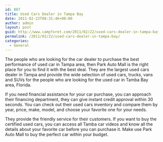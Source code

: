 ```yaml
---
id: 887
title: Used Cars Dealer in Tampa Bay
date: 2011-02-22T08:31:46+00:00
author: admin
layout: post
guid: http://www.campforet.com/2011/02/22/used-cars-dealer-in-tampa-bay/
permalink: /2011/02/22/used-cars-dealer-in-tampa-bay/
categories:
  - General
---
```

The people who are looking for the car dealer to purchase the best performance of used car in Tampa area, then Park Auto Mall is the right place for you to find it with the best deal. They are the largest used cars dealer in Tampa and provide the wide selection of used cars, trucks, vans and SUVs for the people who are looking for the used car in Tamba Bay area, Florida.

If you need financial assistance for your car purchase, you can approach their financing department, they can give instant credit approval within 30 seconds. You can check out their used cars inventory and compare them by year, price, make, model, and choose your favorite one for your needs.

They provide the friendly service for their customers. If you want to buy the certified used cars, you can access all Tamba car videos and know all the details about your favorite car before you can purchase it. Make use Park Auto Mall to buy the perfect car within your budget.